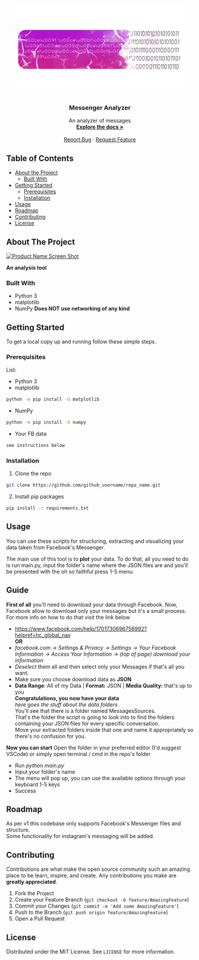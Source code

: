 <!--
*** Thanks for checking out this README Template. If you have a suggestion that would
*** make this better, please fork the repo and create a pull request or simply open
*** an issue with the tag "enhancement".
*** Thanks again! Now go create something AMAZING! :D
***
***
***
*** To avoid retyping too much info. Do a search and replace for the following:
*** github_username, repo_name, twitter_handle, email
-->


<!-- PROJECT SHIELDS -->
<!--
*** I'm using markdown "reference style" links for readability.
*** Reference links are enclosed in brackets [ ] instead of parentheses ( ).
*** See the bottom of this document for the declaration of the reference variables
*** for contributors-url, forks-url, etc. This is an optional, concise syntax you may use.
*** https://www.markdownguide.org/basic-syntax/#reference-style-links
-->

<!-- PROJECT LOGO -->
<br />
<p align="center">
  <a href="https://github.com/github_username/repo_name">
    <img src="images/logo.png" alt="Logo" width="450" height="240">
  </a>

  <h3 align="center">Messenger Analyzer</h3>

  <p align="center">
    An analyzer of messages
    <br />
    <a href="https://github.com/ShadehaterCS/TheMessengerProject"><strong>Explore the docs »</strong></a>
    <br />
    <br />
    <a href="https://github.com/ShadehaterCS/TheMessengerProject/issues">Report Bug</a>
    ·
    <a href="https://github.com/ShadehaterCS/TheMessengerProject/issues">Request Feature</a>
  </p>
</p>



<!-- TABLE OF CONTENTS -->
## Table of Contents

* [About the Project](#about-the-project)
  * [Built With](#built-with)
* [Getting Started](#getting-started)
  * [Prerequisites](#prerequisites)
  * [Installation](#installation)
* [Usage](#usage)
* [Roadmap](#roadmap)
* [Contributing](#contributing)
* [License](#license)


<!-- ABOUT THE PROJECT -->
## About The Project

[![Product Name Screen Shot][product-screenshot]](https://example.com)

**An analysis tool**  
### Built With

* []()Python 3
* []()matplotlib
* []()NumPy
**Does NOT use networking of any kind**


<!-- GETTING STARTED -->
## Getting Started

To get a local copy up and running follow these simple steps.

### Prerequisites
List:
* Python 3
* matplotlib
```sh
python -m pip install -U matplotlib
```
* NumPy
```sh
python -m pip install -U numpy
```
* Your FB data
```sh
see instructions below
```

### Installation

1. Clone the repo
```sh
git clone https://github.com/github_username/repo_name.git
```
2. Install pip packages
```sh
pip install -r requirements.txt
```

<!-- USAGE EXAMPLES -->
## Usage

You can use these scripts for structuring, extracting and visualizing your data taken from Facebook's Messenger.

The main use of this tool is to **plot** your data.
To do that, all you need to do is run main.py, input the folder's name where the JSON files are and you'll be presented with the oh so faithful press 1-5 menu.  

## Guide
**First of all** you'll need to download your data through Facebook. Now, Facebook allow to download only your messages but it's a small process. For more info on how to do that visit the link below
* []() https://www.facebook.com/help/1701730696756992?helpref=hc_global_nav  
**OR**  
* []() *facebook.com -> Settings & Privacy -> Settings -> Your Facebook Information -> Access Your Information -> (top of page) download your information*
* []() *Deselect* them all and then select only your Messages if that's all you want.
* []() Make sure you choose download data as **JSON**
* []() **Data Range**: All of my Data | **Format:** JSON | **Media Quality:** that's up to you  
**Congratulations, you now have your data**  
*here goes the stuff about the data folders*    
You'll see that there is a folder named MessagesSources.  
That's the folder the script is going to look into to find the folders containing your JSON files for every specific conversation.  
Move your extracted folders inside that one and name it appropriately so there's no confusion for you.  

**Now you can start**
Open the folder in your preferred editor (I'd suggest VSCode) or simply open terminal / cmd in the repo's folder  
* []() Run *python main.py*  
* []() Input your folder's name
* []() The menu will pop up, you can use the available options through your keyboard 1-5 keys
* []() Success  
<!-- ROADMAP -->
## Roadmap

As per v1 this codebase only supports Facebook's Messenger files and structure.  
Some functionality for instagram's messaging will be added.


<!-- CONTRIBUTING -->
## Contributing

Contributions are what make the open source community such an amazing place to be learn, inspire, and create. Any contributions you make are **greatly appreciated**.

1. Fork the Project
2. Create your Feature Branch (`git checkout -b feature/AmazingFeature`)
3. Commit your Changes (`git commit -m 'Add some AmazingFeature'`)
4. Push to the Branch (`git push origin feature/AmazingFeature`)
5. Open a Pull Request



<!-- LICENSE -->
## License

Distributed under the MIT License. See `LICENSE` for more information.



<!-- MARKDOWN LINKS & IMAGES -->
<!-- https://www.markdownguide.org/basic-syntax/#reference-style-links -->
[issues-url]: https://github.com/github_username/repo/issues
[license-url]: https://github.com/github_username/repo/blob/master/LICENSE.txt
[product-screenshot]: images/screenshot.png
